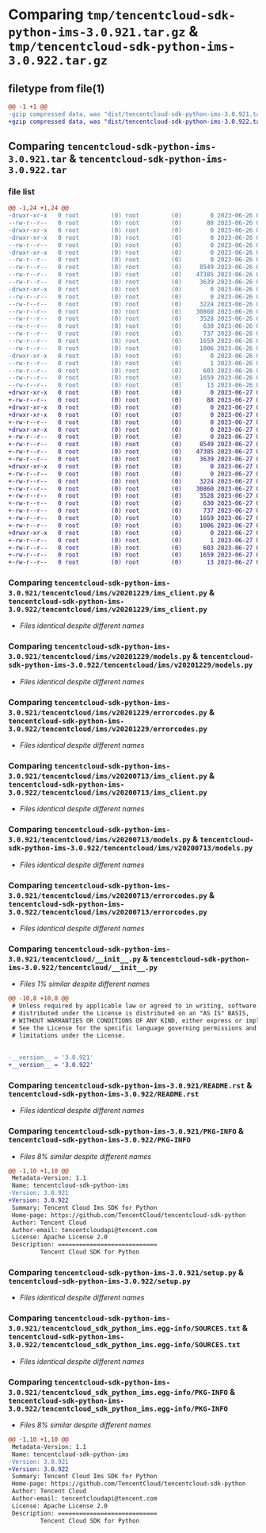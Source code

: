 # Comparing `tmp/tencentcloud-sdk-python-ims-3.0.921.tar.gz` & `tmp/tencentcloud-sdk-python-ims-3.0.922.tar.gz`

## filetype from file(1)

```diff
@@ -1 +1 @@
-gzip compressed data, was "dist/tencentcloud-sdk-python-ims-3.0.921.tar", last modified: Mon Jun 26 00:26:25 2023, max compression
+gzip compressed data, was "dist/tencentcloud-sdk-python-ims-3.0.922.tar", last modified: Tue Jun 27 00:26:43 2023, max compression
```

## Comparing `tencentcloud-sdk-python-ims-3.0.921.tar` & `tencentcloud-sdk-python-ims-3.0.922.tar`

### file list

```diff
@@ -1,24 +1,24 @@
-drwxr-xr-x   0 root         (0) root         (0)        0 2023-06-26 00:26:25.000000 tencentcloud-sdk-python-ims-3.0.921/
--rw-r--r--   0 root         (0) root         (0)       88 2023-06-26 00:26:25.000000 tencentcloud-sdk-python-ims-3.0.921/setup.cfg
-drwxr-xr-x   0 root         (0) root         (0)        0 2023-06-26 00:26:25.000000 tencentcloud-sdk-python-ims-3.0.921/tencentcloud/
-drwxr-xr-x   0 root         (0) root         (0)        0 2023-06-26 00:26:25.000000 tencentcloud-sdk-python-ims-3.0.921/tencentcloud/ims/
--rw-r--r--   0 root         (0) root         (0)        0 2023-06-26 00:26:24.000000 tencentcloud-sdk-python-ims-3.0.921/tencentcloud/ims/__init__.py
-drwxr-xr-x   0 root         (0) root         (0)        0 2023-06-26 00:26:25.000000 tencentcloud-sdk-python-ims-3.0.921/tencentcloud/ims/v20201229/
--rw-r--r--   0 root         (0) root         (0)        0 2023-06-26 00:26:24.000000 tencentcloud-sdk-python-ims-3.0.921/tencentcloud/ims/v20201229/__init__.py
--rw-r--r--   0 root         (0) root         (0)     8549 2023-06-26 00:26:24.000000 tencentcloud-sdk-python-ims-3.0.921/tencentcloud/ims/v20201229/ims_client.py
--rw-r--r--   0 root         (0) root         (0)    47385 2023-06-26 00:26:24.000000 tencentcloud-sdk-python-ims-3.0.921/tencentcloud/ims/v20201229/models.py
--rw-r--r--   0 root         (0) root         (0)     3639 2023-06-26 00:26:24.000000 tencentcloud-sdk-python-ims-3.0.921/tencentcloud/ims/v20201229/errorcodes.py
-drwxr-xr-x   0 root         (0) root         (0)        0 2023-06-26 00:26:25.000000 tencentcloud-sdk-python-ims-3.0.921/tencentcloud/ims/v20200713/
--rw-r--r--   0 root         (0) root         (0)        0 2023-06-26 00:26:24.000000 tencentcloud-sdk-python-ims-3.0.921/tencentcloud/ims/v20200713/__init__.py
--rw-r--r--   0 root         (0) root         (0)     3224 2023-06-26 00:26:24.000000 tencentcloud-sdk-python-ims-3.0.921/tencentcloud/ims/v20200713/ims_client.py
--rw-r--r--   0 root         (0) root         (0)    30860 2023-06-26 00:26:24.000000 tencentcloud-sdk-python-ims-3.0.921/tencentcloud/ims/v20200713/models.py
--rw-r--r--   0 root         (0) root         (0)     3528 2023-06-26 00:26:24.000000 tencentcloud-sdk-python-ims-3.0.921/tencentcloud/ims/v20200713/errorcodes.py
--rw-r--r--   0 root         (0) root         (0)      630 2023-06-26 00:26:24.000000 tencentcloud-sdk-python-ims-3.0.921/tencentcloud/__init__.py
--rw-r--r--   0 root         (0) root         (0)      737 2023-06-26 00:26:24.000000 tencentcloud-sdk-python-ims-3.0.921/README.rst
--rw-r--r--   0 root         (0) root         (0)     1659 2023-06-26 00:26:25.000000 tencentcloud-sdk-python-ims-3.0.921/PKG-INFO
--rw-r--r--   0 root         (0) root         (0)     1006 2023-06-26 00:26:24.000000 tencentcloud-sdk-python-ims-3.0.921/setup.py
-drwxr-xr-x   0 root         (0) root         (0)        0 2023-06-26 00:26:25.000000 tencentcloud-sdk-python-ims-3.0.921/tencentcloud_sdk_python_ims.egg-info/
--rw-r--r--   0 root         (0) root         (0)        1 2023-06-26 00:26:25.000000 tencentcloud-sdk-python-ims-3.0.921/tencentcloud_sdk_python_ims.egg-info/dependency_links.txt
--rw-r--r--   0 root         (0) root         (0)      603 2023-06-26 00:26:25.000000 tencentcloud-sdk-python-ims-3.0.921/tencentcloud_sdk_python_ims.egg-info/SOURCES.txt
--rw-r--r--   0 root         (0) root         (0)     1659 2023-06-26 00:26:25.000000 tencentcloud-sdk-python-ims-3.0.921/tencentcloud_sdk_python_ims.egg-info/PKG-INFO
--rw-r--r--   0 root         (0) root         (0)       13 2023-06-26 00:26:25.000000 tencentcloud-sdk-python-ims-3.0.921/tencentcloud_sdk_python_ims.egg-info/top_level.txt
+drwxr-xr-x   0 root         (0) root         (0)        0 2023-06-27 00:26:43.000000 tencentcloud-sdk-python-ims-3.0.922/
+-rw-r--r--   0 root         (0) root         (0)       88 2023-06-27 00:26:43.000000 tencentcloud-sdk-python-ims-3.0.922/setup.cfg
+drwxr-xr-x   0 root         (0) root         (0)        0 2023-06-27 00:26:43.000000 tencentcloud-sdk-python-ims-3.0.922/tencentcloud/
+drwxr-xr-x   0 root         (0) root         (0)        0 2023-06-27 00:26:43.000000 tencentcloud-sdk-python-ims-3.0.922/tencentcloud/ims/
+-rw-r--r--   0 root         (0) root         (0)        0 2023-06-27 00:26:43.000000 tencentcloud-sdk-python-ims-3.0.922/tencentcloud/ims/__init__.py
+drwxr-xr-x   0 root         (0) root         (0)        0 2023-06-27 00:26:43.000000 tencentcloud-sdk-python-ims-3.0.922/tencentcloud/ims/v20201229/
+-rw-r--r--   0 root         (0) root         (0)        0 2023-06-27 00:26:43.000000 tencentcloud-sdk-python-ims-3.0.922/tencentcloud/ims/v20201229/__init__.py
+-rw-r--r--   0 root         (0) root         (0)     8549 2023-06-27 00:26:43.000000 tencentcloud-sdk-python-ims-3.0.922/tencentcloud/ims/v20201229/ims_client.py
+-rw-r--r--   0 root         (0) root         (0)    47385 2023-06-27 00:26:43.000000 tencentcloud-sdk-python-ims-3.0.922/tencentcloud/ims/v20201229/models.py
+-rw-r--r--   0 root         (0) root         (0)     3639 2023-06-27 00:26:43.000000 tencentcloud-sdk-python-ims-3.0.922/tencentcloud/ims/v20201229/errorcodes.py
+drwxr-xr-x   0 root         (0) root         (0)        0 2023-06-27 00:26:43.000000 tencentcloud-sdk-python-ims-3.0.922/tencentcloud/ims/v20200713/
+-rw-r--r--   0 root         (0) root         (0)        0 2023-06-27 00:26:43.000000 tencentcloud-sdk-python-ims-3.0.922/tencentcloud/ims/v20200713/__init__.py
+-rw-r--r--   0 root         (0) root         (0)     3224 2023-06-27 00:26:43.000000 tencentcloud-sdk-python-ims-3.0.922/tencentcloud/ims/v20200713/ims_client.py
+-rw-r--r--   0 root         (0) root         (0)    30860 2023-06-27 00:26:43.000000 tencentcloud-sdk-python-ims-3.0.922/tencentcloud/ims/v20200713/models.py
+-rw-r--r--   0 root         (0) root         (0)     3528 2023-06-27 00:26:43.000000 tencentcloud-sdk-python-ims-3.0.922/tencentcloud/ims/v20200713/errorcodes.py
+-rw-r--r--   0 root         (0) root         (0)      630 2023-06-27 00:26:43.000000 tencentcloud-sdk-python-ims-3.0.922/tencentcloud/__init__.py
+-rw-r--r--   0 root         (0) root         (0)      737 2023-06-27 00:26:43.000000 tencentcloud-sdk-python-ims-3.0.922/README.rst
+-rw-r--r--   0 root         (0) root         (0)     1659 2023-06-27 00:26:43.000000 tencentcloud-sdk-python-ims-3.0.922/PKG-INFO
+-rw-r--r--   0 root         (0) root         (0)     1006 2023-06-27 00:26:43.000000 tencentcloud-sdk-python-ims-3.0.922/setup.py
+drwxr-xr-x   0 root         (0) root         (0)        0 2023-06-27 00:26:43.000000 tencentcloud-sdk-python-ims-3.0.922/tencentcloud_sdk_python_ims.egg-info/
+-rw-r--r--   0 root         (0) root         (0)        1 2023-06-27 00:26:43.000000 tencentcloud-sdk-python-ims-3.0.922/tencentcloud_sdk_python_ims.egg-info/dependency_links.txt
+-rw-r--r--   0 root         (0) root         (0)      603 2023-06-27 00:26:43.000000 tencentcloud-sdk-python-ims-3.0.922/tencentcloud_sdk_python_ims.egg-info/SOURCES.txt
+-rw-r--r--   0 root         (0) root         (0)     1659 2023-06-27 00:26:43.000000 tencentcloud-sdk-python-ims-3.0.922/tencentcloud_sdk_python_ims.egg-info/PKG-INFO
+-rw-r--r--   0 root         (0) root         (0)       13 2023-06-27 00:26:43.000000 tencentcloud-sdk-python-ims-3.0.922/tencentcloud_sdk_python_ims.egg-info/top_level.txt
```

### Comparing `tencentcloud-sdk-python-ims-3.0.921/tencentcloud/ims/v20201229/ims_client.py` & `tencentcloud-sdk-python-ims-3.0.922/tencentcloud/ims/v20201229/ims_client.py`

 * *Files identical despite different names*

### Comparing `tencentcloud-sdk-python-ims-3.0.921/tencentcloud/ims/v20201229/models.py` & `tencentcloud-sdk-python-ims-3.0.922/tencentcloud/ims/v20201229/models.py`

 * *Files identical despite different names*

### Comparing `tencentcloud-sdk-python-ims-3.0.921/tencentcloud/ims/v20201229/errorcodes.py` & `tencentcloud-sdk-python-ims-3.0.922/tencentcloud/ims/v20201229/errorcodes.py`

 * *Files identical despite different names*

### Comparing `tencentcloud-sdk-python-ims-3.0.921/tencentcloud/ims/v20200713/ims_client.py` & `tencentcloud-sdk-python-ims-3.0.922/tencentcloud/ims/v20200713/ims_client.py`

 * *Files identical despite different names*

### Comparing `tencentcloud-sdk-python-ims-3.0.921/tencentcloud/ims/v20200713/models.py` & `tencentcloud-sdk-python-ims-3.0.922/tencentcloud/ims/v20200713/models.py`

 * *Files identical despite different names*

### Comparing `tencentcloud-sdk-python-ims-3.0.921/tencentcloud/ims/v20200713/errorcodes.py` & `tencentcloud-sdk-python-ims-3.0.922/tencentcloud/ims/v20200713/errorcodes.py`

 * *Files identical despite different names*

### Comparing `tencentcloud-sdk-python-ims-3.0.921/tencentcloud/__init__.py` & `tencentcloud-sdk-python-ims-3.0.922/tencentcloud/__init__.py`

 * *Files 1% similar despite different names*

```diff
@@ -10,8 +10,8 @@
 # Unless required by applicable law or agreed to in writing, software
 # distributed under the License is distributed on an "AS IS" BASIS,
 # WITHOUT WARRANTIES OR CONDITIONS OF ANY KIND, either express or implied.
 # See the License for the specific language governing permissions and
 # limitations under the License.
 
 
-__version__ = '3.0.921'
+__version__ = '3.0.922'
```

### Comparing `tencentcloud-sdk-python-ims-3.0.921/README.rst` & `tencentcloud-sdk-python-ims-3.0.922/README.rst`

 * *Files identical despite different names*

### Comparing `tencentcloud-sdk-python-ims-3.0.921/PKG-INFO` & `tencentcloud-sdk-python-ims-3.0.922/PKG-INFO`

 * *Files 8% similar despite different names*

```diff
@@ -1,10 +1,10 @@
 Metadata-Version: 1.1
 Name: tencentcloud-sdk-python-ims
-Version: 3.0.921
+Version: 3.0.922
 Summary: Tencent Cloud Ims SDK for Python
 Home-page: https://github.com/TencentCloud/tencentcloud-sdk-python
 Author: Tencent Cloud
 Author-email: tencentcloudapi@tencent.com
 License: Apache License 2.0
 Description: ============================
         Tencent Cloud SDK for Python
```

### Comparing `tencentcloud-sdk-python-ims-3.0.921/setup.py` & `tencentcloud-sdk-python-ims-3.0.922/setup.py`

 * *Files identical despite different names*

### Comparing `tencentcloud-sdk-python-ims-3.0.921/tencentcloud_sdk_python_ims.egg-info/SOURCES.txt` & `tencentcloud-sdk-python-ims-3.0.922/tencentcloud_sdk_python_ims.egg-info/SOURCES.txt`

 * *Files identical despite different names*

### Comparing `tencentcloud-sdk-python-ims-3.0.921/tencentcloud_sdk_python_ims.egg-info/PKG-INFO` & `tencentcloud-sdk-python-ims-3.0.922/tencentcloud_sdk_python_ims.egg-info/PKG-INFO`

 * *Files 8% similar despite different names*

```diff
@@ -1,10 +1,10 @@
 Metadata-Version: 1.1
 Name: tencentcloud-sdk-python-ims
-Version: 3.0.921
+Version: 3.0.922
 Summary: Tencent Cloud Ims SDK for Python
 Home-page: https://github.com/TencentCloud/tencentcloud-sdk-python
 Author: Tencent Cloud
 Author-email: tencentcloudapi@tencent.com
 License: Apache License 2.0
 Description: ============================
         Tencent Cloud SDK for Python
```

